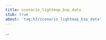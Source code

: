 ```yaml
---
title: scenario_lightmap_bsp_data
stub: true
about: 'tag:h3/scenario_lightmap_bsp_data'
---
```

...
